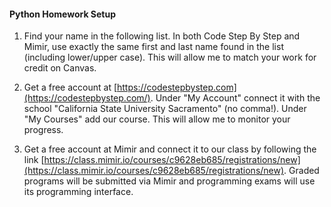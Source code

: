 #### Python Homework Setup

1. Find your name in the following list. In both Code Step By Step and Mimir, use exactly the same first and last name found in the list (including lower/upper case). This will allow me to match your work for credit on Canvas.

2. Get a free account at [https://codestepbystep.com](https://codestepbystep.com/). Under "My Account" connect it with the school "California State University Sacramento" (no comma!). Under "My Courses" add our course. This will allow me to monitor your progress.

3. Get a free account at Mimir and connect it to our class by following the link [https://class.mimir.io/courses/c9628eb685/registrations/new](https://class.mimir.io/courses/c9628eb685/registrations/new). Graded programs will be submitted via Mimir and programming exams will use its programming interface.
